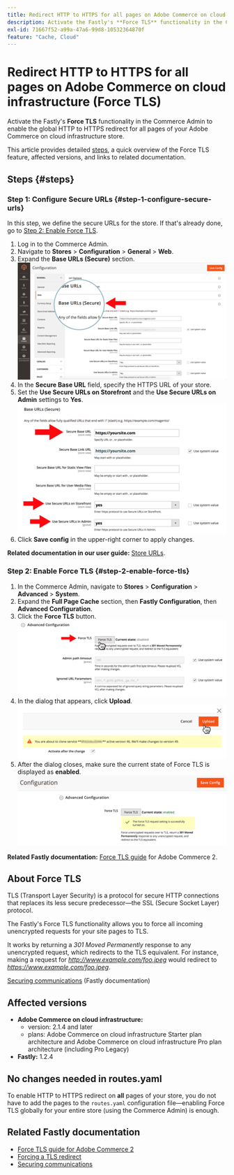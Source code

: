 ```yaml
---
title: Redirect HTTP to HTTPS for all pages on Adobe Commerce on cloud infrastructure (Force TLS)
description: Activate the Fastly's **Force TLS** functionality in the Commerce Admin to enable the global HTTP to HTTPS redirect for all pages of your Adobe Commerce on cloud infrastructure store.
exl-id: 71667f52-a99a-47a6-99d8-10532364870f
feature: "Cache, Cloud"
---
```

# Redirect HTTP to HTTPS for all pages on Adobe Commerce on cloud infrastructure (Force TLS)

Activate the Fastly's **Force TLS** functionality in the Commerce Admin to enable the global HTTP to HTTPS redirect for all pages of your Adobe Commerce on cloud infrastructure store.

This article provides detailed [steps](#steps), a quick overview of the Force TLS feature, affected versions, and links to related documentation.

## Steps {#steps}

### Step 1: Configure Secure URLs {#step-1-configure-secure-urls}

In this step, we define the secure URLs for the store. If that's already done, go to [Step 2: Enable Force TLS](#step-2-enable-force-tls).

1. Log in to the Commerce Admin.
1. Navigate to **Stores** > **Configuration** > **General** > **Web**.
1. Expand the **Base URLs (Secure)** section.    ![magento-admin_base-urls-secure.png](assets/magento-admin_base-urls-secure.png)
1. In the **Secure Base URL** field, specify the HTTPS URL of your store.
1. Set the **Use Secure URLs on Storefront** and the **Use Secure URLs on Admin** settings to **Yes**.    ![magento-admin_base-urls-secure-settings.png](assets/magento-admin_base-urls-secure-settings.png)
1. Click **Save config** in the upper-right corner to apply changes.

 **Related documentation in our user guide:**   [Store URLs](https://docs.magento.com/m2/ee/user_guide/stores/store-urls.html).

### Step 2: Enable Force TLS {#step-2-enable-force-tls}

1. In the Commerce Admin, navigate to **Stores** > **Configuration** > **Advanced** > **System**.
1. Expand the **Full Page Cache** section, then **Fastly Configuration**, then **Advanced Configuration**.
1. Click the **Force TLS** button.    ![magento-admin_force-tls-button.png](assets/magento-admin_force-tls-button.png)
1. In the dialog that appears, click **Upload**.    ![magento-admin_force-tls-confirmation-dialog.png](assets/magento-admin_force-tls-confirmation-dialog.png)
1. After the dialog closes, make sure the current state of Force TLS is displayed as **enabled**.    ![magento-admin_force-tls-enabled.png](assets/magento-admin_force-tls-enabled.png)

 **Related Fastly documentation:**   [Force TLS guide](https://github.com/fastly/fastly-magento2/blob/master/Documentation/Guides/FORCE-TLS.md) for Adobe Commerce 2.

## About Force TLS

TLS (Transport Layer Security) is a protocol for secure HTTP connections that replaces its less secure predecessor—the SSL (Secure Socket Layer) protocol.

The Fastly's Force TLS functionality allows you to force all incoming unencrypted requests for your site pages to TLS.

>
It works by returning a *301 Moved Permanently* response to any unencrypted request, which redirects to the TLS equivalent. For instance, making a request for *http://www.example.com/foo.jpeg* would redirect to *https://www.example.com/foo.jpeg*.

 [Securing communications](https://docs.fastly.com/guides/securing-communications/) (Fastly documentation)

## Affected versions

* **Adobe Commerce on cloud infrastructure:**
    * version: 2.1.4 and later
    * plans: Adobe Commerce on cloud infrastructure Starter plan architecture and Adobe Commerce on cloud infrastructure Pro plan architecture (including Pro Legacy)
* **Fastly:** 1.2.4

## No changes needed in routes.yaml

To enable HTTP to HTTPS redirect on **all** pages of your store, you do not have to add the pages to the `routes.yaml` configuration file—enabling Force TLS globally for your entire store (using the Commerce Admin) is enough.

## Related Fastly documentation

* [Force TLS guide for Adobe Commerce 2](https://github.com/fastly/fastly-magento2/blob/master/Documentation/Guides/FORCE-TLS.md)
* [Forcing a TLS redirect](https://docs.fastly.com/guides/securing-communications/forcing-a-tls-redirect)
* [Securing communications](https://docs.fastly.com/guides/securing-communications/)
